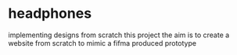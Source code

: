 # headphones
implementing designs from scratch
this project the aim is to create a website from scratch to mimic a fifma produced prototype
